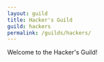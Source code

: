 ```yaml
---
layout: guild
title: Hacker's Guild
guild: hackers
permalink: /guilds/hackers/
---
```

Welcome to the Hacker's Guild!
